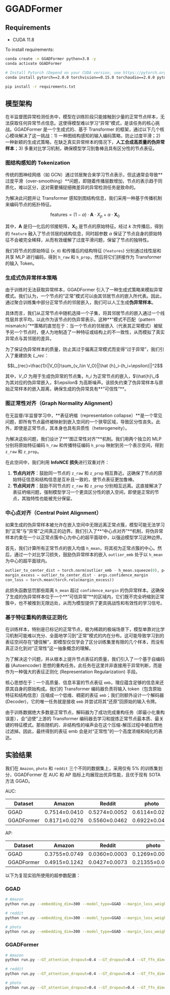 # GGADFormer

## Requirements

- CUDA 11.8

To install requirements:

```bash
conda create -n GGADFormer python=3.8 -y
conda activate GGADFormer

# Install Pytorch (Depend on your CUDA version, see https://pytorch.org/get-started/previous-versions/)
conda install pytorch==2.0.0 torchvision==0.15.0 torchaudio==2.0.0 pytorch-cuda=11.8 -c pytorch -c nvidia

pip install -r requirements.txt
```

## 模型架构

在半监督图异常检测任务中，模型在训练阶段只能接触到少量的正常节点样本，无法获取任何异常节点信息。这使得模型难以学习“异常”模式，是该任务的核心挑战。GGADFormer 是一个生成式的、基于 Transformer 的框架，通过以下几个核心模块解决了这一挑战：1) 一种图结构感知的输入编码策略，防止过度平滑；2) 一种新颖的生成式策略，在缺乏真实异常样本的情况下，**人工合成高质量的伪异常样本**；3) 多重对比学习机制，确保模型学习到鲁棒且具有区分性的节点表征。

### 图结构感知的 Tokenization

传统的图神经网络（如 GCN）通过邻居聚合来学习节点表示，但这通常会导致\*\*过度平滑（over-smoothing）\*\*问题，即随着传播层数增加，节点的表示趋于同质化，难以区分，这对需要捕捉细微差异的异常检测任务是致命的。

为解决此问题并让 Transformer 感知到图结构信息，我们采用一种基于传播机制来编码节点的拓扑特征。

$$\text{features} = (1-\alpha) \cdot \mathbf{A} \cdot X_p + \alpha \cdot \mathbf{X}_0$$

其中，$\mathbf{A}$ 是归一化后的邻接矩阵，$\mathbf{X}_0$ 是节点的原始特征。经过 $k$ 次传播后，得到的 `feature` 融入了节点邻居的结构信息，同时超参数 $\alpha$ 保证了节点自身的原始特征不会被完全稀释，从而有效缓解了过度平滑问题，保留了节点的独特性。

我们将节点的原始特征 (`x_0`) 和传播后的结构特征 (`features`) 分别通过线性层和共享 MLP 进行编码，得到 `h_raw` 和 `h_prop`，然后将它们拼接作为 Transformer 的输入 Token。

### 生成式伪异常样本策略

由于训练时无法获取异常样本，GGADFormer 引入了一种生成式策略来模拟异常模式。我们认为，一个节点的“正常”模式可以由其邻居节点的嵌入所代表。因此，通过聚合训练集中部分正常节点的邻居嵌入，我们可以人工生成**伪异常样本**。

具体而言，我们从正常节点中随机选择一个子集，将其邻居节点的嵌入通过一个线性层并求平均，以此作为该节点的伪异常表示。这种\*\*“模式不匹配（pattern mismatch）”\*\*策略的直觉在于：当一个节点的邻居嵌入（代表其正常模式）被赋予另一个节点时，便人为地制造了一种特征或结构上的不一致性，从而模拟了真实异常点与其邻居的差异。

为了保证伪异常样本的质量，防止其过于偏离正常模式而变得“过于异常”，我们引入了重建损失 $L\_{rec}$：

$$L_{rec}=\frac{1}{|V_O|}\sum_{v_i\in V_O}||\hat {h}_i-(h_i+\epsilon)||^2$$

其中，$V\_O$ 为用于生成伪异常的节点集，$h\_i$ 为正常节点的嵌入，$\\hat{h}\_i$ 为其对应的伪异常嵌入，$\\epsilon$ 为高斯噪声。该损失约束了伪异常样本与原始正常样本的嵌入距离，确保生成的伪异常具有\*\*“可信性”\*\*。

### 图正常性对齐（Graph Normality Alignment）

在无监督/半监督学习中，\*\*表征坍缩（representation collapse）\*\*是一个常见问题，即所有节点最终被映射到嵌入空间的一个狭窄区域，导致区分性丧失。此外，即使是正常节点，其本身也具有异质性（heterogeneity）。

为解决这些问题，我们设计了\*\*“图正常性对齐”\*\*机制。我们用两个独立的 MLP 分别将原始特征编码 `h_raw` 和传播特征编码 `h_prop` 映射到另一个表示空间，得到 `z_raw` 和 `z_prop`。

在此空间中，我们利用 **InfoNCE 损失**进行双重对齐：

1.  **节点内对齐**：鼓励同一节点的 `z_raw` 和 `z_prop` 相互靠近。这确保了节点的原始特征信息和结构信息是互补且一致的，使节点表征更加鲁棒。
2.  **节点间对齐**：鼓励不同节点的 `z_raw` 和 `z_prop` 分别相互远离。这直接解决了表征坍缩问题，强制模型学习一个更具区分性的嵌入空间，即使是正常的节点，其独特性也能被充分保留。

### 中心点对齐（Central Point Alignment）

如果生成的伪异常样本被允许在嵌入空间中无限远离正常点簇，模型可能无法学习到“正常”与“异常”之间真正的边界。我们引入了\*\*“中心点对齐”\*\*机制，将伪异常样本约束在一个以正常点簇中心为中心的超平面球中，以强迫模型学习这种边界。

首先，我们计算所有正常节点的嵌入均值 `h_mean`，将其视为正常点簇的中心。然后，通过一个对比学习损失，鼓励伪异常样本的嵌入 `outlier_emb` 处于以 `h_mean` 为中心的超平面球内。

```python
outlier_to_center_dist = torch.norm(outlier_emb - h_mean.squeeze(0), p=2, dim=1)
margin_excess = outlier_to_center_dist - args.confidence_margin
con_loss = torch.mean(torch.relu(margin_excess))
```

此损失函数惩罚那些距离 `h_mean` 超过 `confidence_margin` 的伪异常样本。这确保了生成的伪异常样本位于一个\*\*“可信异常”\*\*的区域内，它们既不完全坍缩到正常簇中，也不被推到无限远处，从而为模型提供了更具挑战性和有效性的学习信号。

### 基于特征重构的表征正则化

在训练样本，特别是已标记的正常节点，极为稀疏的极端场景下，模型单靠对比学习机制可能难以充分、全面地学习到“正常”模式的内在分布。这可能导致学习到的表征空间存在“捷径解”，即模型仅仅学会了区分训练集里有限的几个样本，而没有真正泛化到对“正常性”这一抽象概念的理解。

为了解决这个问题，并从根本上提升节点表征的质量，我们引入了一个基于自编码器 (Autoencoder) 思想的重构任务。此任务在这里并非直接用于异常判断，而是作为一种强大的表征正则化 (Representation Regularization) 手段。

核心思想在于：一个高质量、信息丰富的节点表征 `emb`，理应蕴含足够的信息来还原其自身的原始构成。我们的 Transformer 编码器负责将输入 token（包含原始特征和结构信息）压缩成一个低维、稠密的表征 `emb`；我们则额外设计一个解码器 (Decoder)，它的唯一任务就是接收 `emb` 并尝试将其“还原”回原始的输入令牌。

由于训练数据绝大多数是正常节点，解码器为了成功完成重构任务（即最小化重构误差），会“迫使”上游的 Transformer 编码器去学习和提炼正常节点最本质、最关键的特征模式。那些随机的、非结构性的噪声会在这个压缩-解压过程中被自然地过滤掉。因此，最终得到的表征 emb 会是对“正常性”的一个高度浓缩和纯化的表达。

## 实验结果

我们在 `Amazon`, `photo` 和 `reddit` 三个不同的数据集上，采用仅有 5% 的训练集划分，GGADFormer 在 AUC 和 AP 指标上均展现出优异性能，且优于现有 SOTA 方法 GGAD。

AUC:


|Dataset|Amazon|Reddit|photo|
|-|-|-|-|
|GGAD|0.7514±0.0410|0.5274±0.0052|0.6114±0.0219|
|GGADFormer|0.8171±0.0276|0.5560±0.0462|0.6922±0.0457

AP:

|Dataset|Amazon|Reddit|photo|
|-|-|-|-|
|GGAD|0.3755±0.0749|0.0360±0.0003|0.1269±0.0091|
|GGADFormer|0.4915±0.1242|0.0427±0.0073|0.21355±0.0534


以下为复现实验所使用的超参数配置：

### GGAD

```bash
# Amazon
python run.py --embedding_dim=300 --model_type=GGAD --margin_loss_weight=1 --warmup_updates=0 --num_epoch=200 --peak_lr=1e-3 --end_lr=1e-3 --train_rate 0.05  --dataset=reddit 
```

```bash
# reddit
python run.py --embedding_dim=300 --model_type=GGAD --margin_loss_weight=1 --warmup_updates=0 --num_epoch=50 --peak_lr=1e-3 --end_lr=1e-3 --train_rate 0.05  --dataset=reddit 
```


```bash
# photo
python run.py --embedding_dim=300 --model_type=GGAD --margin_loss_weight=1 --warmup_updates=0 --num_epoch=50 --peak_lr=1e-3 --end_lr=1e-3 --train_rate 0.05  --dataset=photo 
```

### GGADFormer

```bash
# Amazon
python run.py --GT_attention_dropout=0.4 --GT_dropout=0.4 --GT_ffn_dim=128 --GT_num_heads=2 --GT_num_layers=2 --con_loss_weight=10 --dataset=Amazon --embedding_dim=128 --model_type=GGADFormer --num_epoch=200 --warmup_updates=50 --peak_lr=2e-4 --end_lr=8e-5 --pp_k=2 --progregate_alpha=0.05 --proj_dim=64 --seed=0 --train_rate=0.05 --warmup_epoch=50 --confidence_margin=2
```

```bash
# reddit
python run.py --GT_attention_dropout=0.4 --GT_dropout=0.4 --GT_ffn_dim=128 --GT_num_heads=2 --GT_num_layers=2 --con_loss_weight=10 --dataset=reddit --embedding_dim=128 --model_type=GGADFormer --num_epoch=400 --warmup_updates=50 --peak_lr=3e-4 --end_lr=1e-4 --pp_k=1 --progregate_alpha=0.1 --proj_dim=64 --seed=0 --train_rate=0.05 --warmup_epoch=50 --confidence_margin=2
```

```bash
# photo
python run.py --GT_attention_dropout=0.4 --GT_dropout=0.4 --GT_ffn_dim=128 --GT_num_heads=2 --GT_num_layers=2 --con_loss_weight=10 --confidence_margin=2 --data_split_seed=42 --dataset=photo --embedding_dim=128 --end_lr=2e-4 --model_type=GGADFormer --num_epoch=150 --peak_lr=3e-4 --pp_k=3 --progregate_alpha=0.05 --proj_dim=64 --seed=4 --train_rate=0.05 --warmup_epoch=50 --warmup_updates=50
```